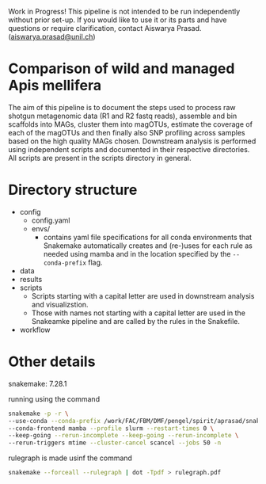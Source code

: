 Work in Progress! This pipeline is not intended to be run independently without prior set-up. If you would like to use it or its parts and have questions or require clarification, contact Aiswarya Prasad. (aiswarya.prasad@unil.ch)

# Comparison of wild and managed Apis mellifera

The aim of this pipeline is to document the steps used to process raw shotgun metagenomic data (R1 and R2 fastq reads), assemble and bin scaffolds into MAGs, cluster them into magOTUs, estimate the coverage of each of the magOTUs and then finally also SNP profiling across samples based on the high quality MAGs chosen. Downstream analysis is performed using independent scripts and documented in their respective directories. All scripts are present in the scripts directory in general.

# Directory structure

* config
    + config.yaml
    + envs/
        - contains yaml file specifications for all conda environments that Snakemake automatically creates and (re-)uses for each rule as needed using mamba and in the location specified by the `--conda-prefix` flag.
* data
* results
* scripts
    + Scripts starting with a capital letter are used in downstream analysis and visualizstion.
    + Those with names not starting with a capital letter are used in the Snakeamke pipeline and are called by the rules in the Snakefile.
* workflow

# Other details

snakemake: 7.28.1

running using the command

```bash
snakemake -p -r \
--use-conda --conda-prefix /work/FAC/FBM/DMF/pengel/spirit/aprasad/snakemake-conda-envs-2024 \
--conda-frontend mamba --profile slurm --restart-times 0 \
--keep-going --rerun-incomplete --keep-going --rerun-incomplete \
--rerun-triggers mtime --cluster-cancel scancel --jobs 50 -n
```

rulegraph is made usinf the command

```bash
snakemake --forceall --rulegraph | dot -Tpdf > rulegraph.pdf
```
